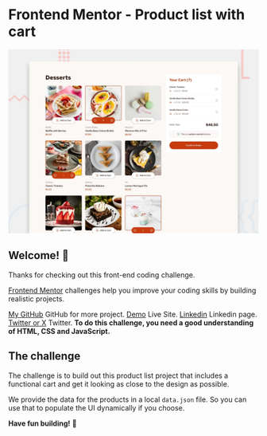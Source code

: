 # Frontend Mentor - Product list with cart

![Design preview for the Product list with cart coding challenge](./preview.jpg)

## Welcome! 👋

Thanks for checking out this front-end coding challenge.

[Frontend Mentor](https://www.frontendmentor.io) challenges help you improve your coding skills by building realistic projects.

[My GitHub](https://github.com/elasri21) GitHub for more project.
[Demo](https://elasri21.github.io/product_list_with_cart/) Live Site.
[Linkedin](https://www.linkedin.com/in/mohamed-elasri-a4ab8815a/) Linkedin page.
[Twitter or X](https://x.com/ELASRI08455745) Twitter.
**To do this challenge, you need a good understanding of HTML, CSS and JavaScript.**

## The challenge

The challenge is to build out this product list project that includes a functional cart and get it looking as close to the design as possible.

We provide the data for the products in a local `data.json` file. So you can use that to populate the UI dynamically if you choose.

**Have fun building!** 🚀
